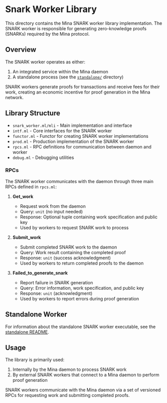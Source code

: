 # Snark Worker Library

This directory contains the Mina SNARK worker library implementation. The SNARK
worker is responsible for generating zero-knowledge proofs (SNARKs) required by
the Mina protocol.

## Overview

The SNARK worker operates as either:

1. An integrated service within the Mina daemon
2. A standalone process (see the [`standalone/`](./standalone/) directory)

SNARK workers generate proofs for transactions and receive fees for their work,
creating an economic incentive for proof generation in the Mina network.

## Library Structure

- `snark_worker.ml/mli` - Main implementation and interface
- `intf.ml` - Core interfaces for the SNARK worker
- `functor.ml` - Functor for creating SNARK worker implementations
- `prod.ml` - Production implementation of the SNARK worker
- `rpcs.ml` - RPC definitions for communication between daemon and worker
- `debug.ml` - Debugging utilities

### RPCs

The SNARK worker communicates with the daemon through three main RPCs defined in
`rpcs.ml`:

1. **Get_work**
   - Request work from the daemon
   - Query: `unit` (no input needed)
   - Response: Optional tuple containing work specification and public key
   - Used by workers to request SNARK work to process

2. **Submit_work**
   - Submit completed SNARK work to the daemon
   - Query: Work result containing the completed proof
   - Response: `unit` (success acknowledgment)
   - Used by workers to return completed proofs to the daemon

3. **Failed_to_generate_snark**
   - Report failure in SNARK generation
   - Query: Error information, work specification, and public key
   - Response: `unit` (acknowledgment)
   - Used by workers to report errors during proof generation

## Standalone Worker

For information about the standalone SNARK worker executable, see the
[standalone README](./standalone/README.md).

## Usage

The library is primarily used:

1. Internally by the Mina daemon to process SNARK work
2. By external SNARK workers that connect to a Mina daemon to perform proof
   generation

SNARK workers communicate with the Mina daemon via a set of versioned RPCs for
requesting work and submitting completed proofs.
